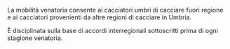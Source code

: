 La mobilità venatoria consente ai cacciatori umbri di cacciare fuori regione e ai cacciatori provenienti da altre regioni di cacciare in Umbria.

È disciplinata sulla base di accordi interregionali sottoscritti prima di ogni stagione venatoria.
